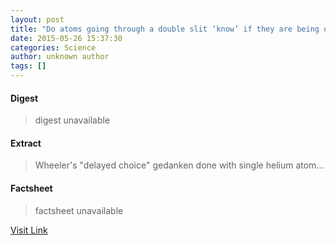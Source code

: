 ```yaml
---
layout: post
title: "Do atoms going through a double slit ‘know’ if they are being observed?"
date: 2015-05-26 15:37:30
categories: Science
author: unknown author
tags: []
---
```



#### Digest
>digest unavailable

#### Extract
>Wheeler's "delayed choice" gedanken done with single helium atom...

#### Factsheet
>factsheet unavailable

[Visit Link](http://feedproxy.google.com/~r/PhysicsWorld/~3/mPjsL1YzcxA/do-atoms-going-through-a-double-slit-know-if-they-are-being-observed)


